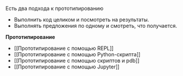Есть два подхода к прототипированию
- Выполнить код целиком и посмотреть на результаты.  
- Выполнять предложения по одному и смотреть, что получается.

**Прототипирование** 
- [[Прототипирование с помощью REPL]]
- [[Прототипирование с помощью Python-скрипта]]
- [[Прототипирование с помощью скриптов и pdb]]
- [[Прототипирование с помощью Jupyter]]